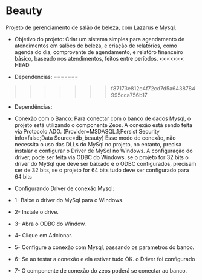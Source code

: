 # Beauty
Projeto de gerenciamento de salão de beleza, com Lazarus e Mysql.

- Objetivo do projeto:
Criar um sistema simples para agendamento de atendimentos em salões de beleza, e criação de relatórios, como agenda do dia, 
comprovante de agendamento, e relatóro financeiro  básico, baseado nos atendimentos, feitos entre períodos.
<<<<<<< HEAD

- Dependências:
=======
>>>>>>> f87173e812e4f72cd7d5a6438784995cca756b17

- Dependências:

- Conexão com o Banco:
Para conectar com o banco de dados Mysql, o projeto  está utilizando o componente Zeos.
A conexão está sendo feita via Protocolo ADO. (Provider=MSDASQL.1;Persist Security info=false;Data Source=db_beauty) 
Esse modo de conexão, não necessita o uso das DLLs do MySql no projeto, no entanto, precisa instalar e configurar o Driver de MySql no Windows.
A configuração do driver, pode ser feita via ODBC do Windows. se o projeto for 32 bits o driver do MySql que deve ser baixado e o ODBC configurados,
precisam ser de 32 bits, se o projeto for 64 bits tudo deve ser configurado para 64 bits

- Configurando Driver de conexão Mysql:
- 1- Baixe o driver do MySql para o Windows.
- 2- Instale o drive.
- 3- Abra o ODBC do Window.
- 4- Clique em Adcionar.
- 5- Configure a conexão com Mysql, passando os parametros do banco. 
- 6- Se ao testar a conexão e ela estiver tudo OK. o Driver foi configurado
- 7- O componente de conexão do zeos poderá se conectar ao banco. 


